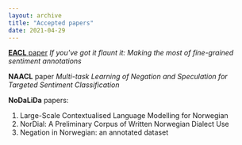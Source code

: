 ```yaml
---
layout: archive
title: "Accepted papers"
date: 2021-04-29
---
```


[**EACL** paper](https://www.aclweb.org/anthology/2021.eacl-main.5) *If you've got it flaunt it: Making the most of fine-grained sentiment annotations*

**NAACL** paper *Multi-task Learning of Negation and Speculation for Targeted Sentiment Classification*

**NoDaLiDa** papers:

1. Large-Scale Contextualised Language Modelling for Norwegian
2. NorDial: A Preliminary Corpus of Written Norwegian Dialect Use
3. Negation in Norwegian: an annotated dataset



